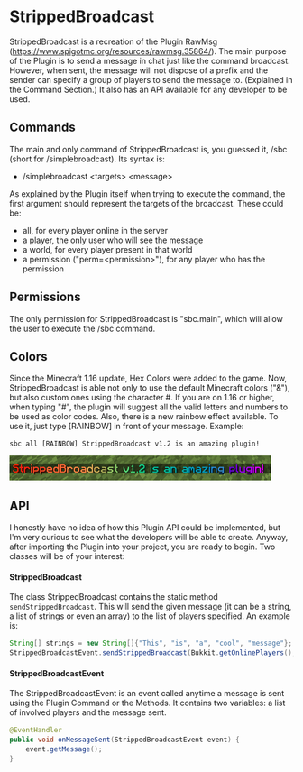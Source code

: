 # StrippedBroadcast

StrippedBroadcast is a recreation of the Plugin RawMsg (https://www.spigotmc.org/resources/rawmsg.35864/).
The main purpose of the Plugin is to send a message in chat just like the command broadcast. However, when sent, the message will not dispose of a prefix and the sender can specify a group of players to send the message to. (Explained in the Command Section.)
It also has an API available for any developer to be used.

## Commands

The main and only command of StrippedBroadcast is, you guessed it, /sbc (short for /simplebroadcast). Its syntax is: <br />
- /simplebroadcast &lt;targets&gt; &lt;message&gt;

As explained by the Plugin itself when trying to execute the command, the first argument should represent the targets of the broadcast. These could be:
- all, for every player online in the server
- a player, the only user who will see the message
- a world, for every player present in that world
- a permission ("perm=&lt;permission&gt;"), for any player who has the permission

## Permissions

The only permission for StrippedBroadcast is "sbc.main", which will allow the user to execute the /sbc command.

## Colors

Since the Minecraft 1.16 update, Hex Colors were added to the game. Now, StrippedBroadcast is able not only to use the default Minecraft colors ("&"), but also custom ones using the character #. If you are on 1.16 or higher, when typing "#", the plugin will suggest all the valid letters and numbers to be used as color codes. Also, there is a new rainbow effect available. To use it, just type [RAINBOW] in front of your message.
Example:
```
sbc all [RAINBOW] StrippedBroadcast v1.2 is an amazing plugin!
```
![Example](https://github.com/Fulminazzo/StrippedBroadcast/blob/master/example.png)

## API

I honestly have no idea of how this Plugin API could be implemented, but I'm very curious to see what the developers will be able to create. Anyway, after importing the Plugin into your project, you are ready to begin. Two classes will be of your interest:

#### StrippedBroadcast

The class StrippedBroadcast contains the static method `sendStrippedBroadcast`. This will send the given message (it can be a string, a list of strings or even an array) to the list of players specified. An example is:

```java
String[] strings = new String[]{"This", "is", "a", "cool", "message"};
StrippedBroadcastEvent.sendStrippedBroadcast(Bukkit.getOnlinePlayers(), strings);
```

#### StrippedBroadcastEvent

The StrippedBroadcastEvent is an event called anytime a message is sent using the Plugin Command or the Methods. It contains two variables: a list of involved players and the message sent.

```java
@EventHandler
public void onMessageSent(StrippedBroadcastEvent event) {
    event.getMessage();
}
```
